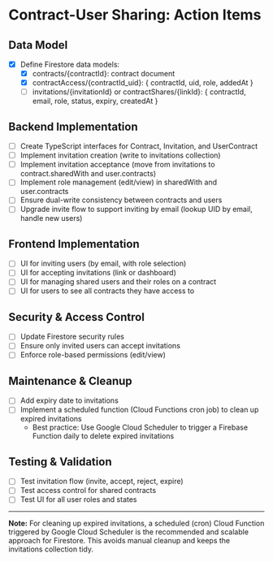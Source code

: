 # Contract-User Sharing: Action Items

## Data Model

- [x] Define Firestore data models:
  - [x] contracts/{contractId}: contract document
  - [x] contractAccess/{contractId_uid}: { contractId, uid, role, addedAt }
  - [ ] invitations/{invitationId} or contractShares/{linkId}: { contractId, email, role, status, expiry, createdAt }

## Backend Implementation

- [ ] Create TypeScript interfaces for Contract, Invitation, and UserContract
- [ ] Implement invitation creation (write to invitations collection)
- [ ] Implement invitation acceptance (move from invitations to contract.sharedWith and user.contracts)
- [ ] Implement role management (edit/view) in sharedWith and user.contracts
- [ ] Ensure dual-write consistency between contracts and users
- [ ] Upgrade invite flow to support inviting by email (lookup UID by email, handle new users)

## Frontend Implementation

- [ ] UI for inviting users (by email, with role selection)
- [ ] UI for accepting invitations (link or dashboard)
- [ ] UI for managing shared users and their roles on a contract
- [ ] UI for users to see all contracts they have access to

## Security & Access Control

- [ ] Update Firestore security rules
- [ ] Ensure only invited users can accept invitations
- [ ] Enforce role-based permissions (edit/view)

## Maintenance & Cleanup

- [ ] Add expiry date to invitations
- [ ] Implement a scheduled function (Cloud Functions cron job) to clean up expired invitations
  - Best practice: Use Google Cloud Scheduler to trigger a Firebase Function daily to delete expired invitations

## Testing & Validation

- [ ] Test invitation flow (invite, accept, reject, expire)
- [ ] Test access control for shared contracts
- [ ] Test UI for all user roles and states

---

**Note:** For cleaning up expired invitations, a scheduled (cron) Cloud Function triggered by Google Cloud Scheduler is the recommended and scalable approach for Firestore. This avoids manual cleanup and keeps the invitations collection tidy.
